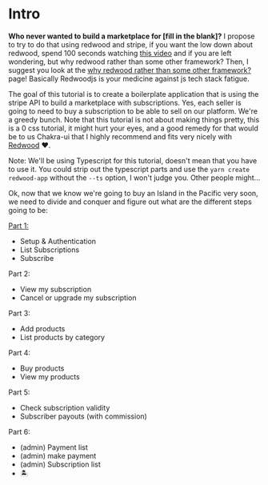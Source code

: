# Intro

**Who never wanted to build a marketplace for [fill in the blank]?** I propose to try to do that using redwood and stripe, if you want the low down about redwood, spend 100 seconds watching [this video](https://youtu.be/o5Mwa_TJ3HM) and if you are left wondering, but why redwood rather than some other framework? Then, I suggest you look at the [why redwood rather than some other framework?](https://community.redwoodjs.com/t/but-why-redwood-rather-than-some-other-framework-remix-blitz-vue-nextjs-gatsby-sveltekit-11ty-nuxtjs/2957) page! Basically Redwoodjs is your medicine against js tech stack fatigue.

The goal of this tutorial is to create a boilerplate application that is using the stripe API to build a marketplace with subscriptions. Yes, each seller is going to need to buy a subscription to be able to sell on our platform. We're a greedy bunch. Note that this tutorial is not about making things pretty, this is a 0 css tutorial, it might hurt your eyes, and a good remedy for that would be to us Chakra-ui that I highly recommend and fits very nicely with [Redwood](https://redwoodjs.com/docs/cli-commands#setup-ui) ❤️.

Note: We'll be using Typescript for this tutorial, doesn't mean that you have to use it. You could strip out the typescript parts and use the `yarn create redwood-app` without the `--ts` option, I won't judge you. Other people might...

Ok, now that we know we're going to buy an Island in the Pacific very soon, we need to divide and conquer and figure out what are the different steps going to be:

[Part 1:](part1/readme.md)

- Setup & Authentication
- List Subscriptions
- Subscribe

Part 2:

- View my subscription
- Cancel or upgrade my subscription

Part 3:

- Add products
- List products by category

Part 4:

- Buy products
- View my products

Part 5:

- Check subscription validity
- Subscriber payouts (with commission)

Part 6:

- (admin) Payment list
- (admin) make payment
- (admin) Subscription list
- 🏝️

